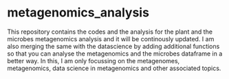 # metagenomics_analysis
This repository contains the codes and the analysis for the plant and the microbes metagenomics analysis and it will be continously updated. I am also merging the same with the datascience by adding additional functions so that you can analyse the metagenomics and the microbes dataframe in a better way. In this, I am only focussing on the metagenomes, metagenomics, data science in metagenomics and other associated topics. 
